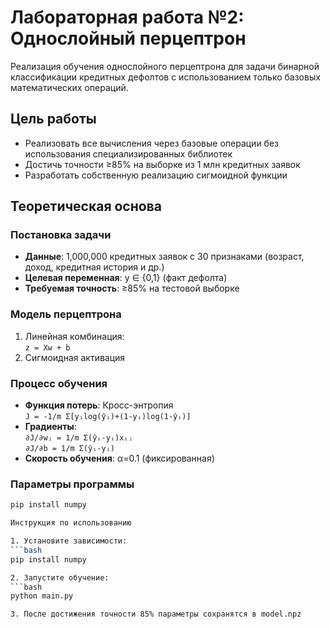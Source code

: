 # Лабораторная работа №2: Однослойный перцептрон

Реализация обучения однослойного перцептрона для задачи бинарной классификации кредитных дефолтов с использованием только базовых математических операций.

## Цель работы

- Реализовать все вычисления через базовые операции без использования специализированных библиотек
- Достичь точности ≥85% на выборке из 1 млн кредитных заявок
- Разработать собственную реализацию сигмоидной функции

## Теоретическая основа

### Постановка задачи
- **Данные**: 1,000,000 кредитных заявок с 30 признаками (возраст, доход, кредитная история и др.)
- **Целевая переменная**: y ∈ {0,1} (факт дефолта)
- **Требуемая точность**: ≥85% на тестовой выборке

### Модель перцептрона
1. Линейная комбинация:  
   `z = Xw + b`
2. Сигмоидная активация

### Процесс обучения
- **Функция потерь**: Кросс-энтропия  
  `J = -1/m Σ[yᵢlog(ŷᵢ)+(1-yᵢ)log(1-ŷᵢ)]`
- **Градиенты**:  
  `∂J/∂wⱼ = 1/m Σ(ŷᵢ-yᵢ)xᵢⱼ`  
  `∂J/∂b = 1/m Σ(ŷᵢ-yᵢ)`
- **Скорость обучения**: α=0.1 (фиксированная)

### Параметры программы
   ```bash
   pip install numpy

Инструкция по использованию

1. Установите зависимости:
   ```bash
   pip install numpy

2. Запустите обучение:
   ```bash
   python main.py

3. После достижения точности 85% параметры сохранятся в model.npz
